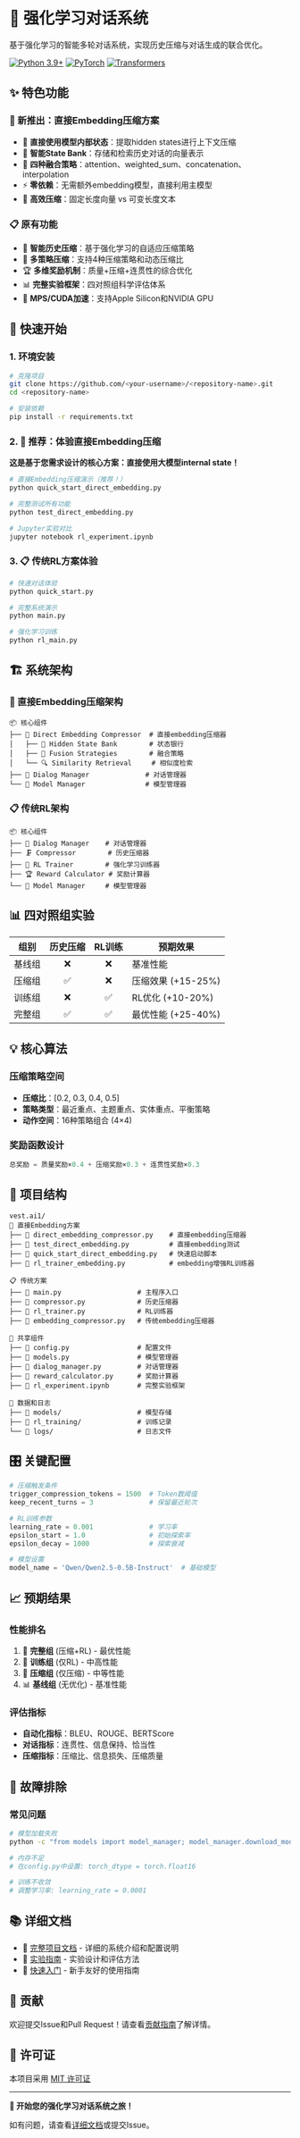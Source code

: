# 🤖 强化学习对话系统

基于强化学习的智能多轮对话系统，实现历史压缩与对话生成的联合优化。

[![Python 3.9+](https://img.shields.io/badge/python-3.9+-blue.svg)](https://www.python.org/downloads/)
[![PyTorch](https://img.shields.io/badge/PyTorch-2.0+-ee4c2c.svg)](https://pytorch.org/)
[![Transformers](https://img.shields.io/badge/🤗-Transformers-yellow.svg)](https://huggingface.co/transformers/)

## ✨ 特色功能

### 🎯 新推出：直接Embedding压缩方案
- 🧠 **直接使用模型内部状态**：提取hidden states进行上下文压缩
- 💾 **智能State Bank**：存储和检索历史对话的向量表示
- 🔧 **四种融合策略**：attention、weighted_sum、concatenation、interpolation
- ⚡ **零依赖**：无需额外embedding模型，直接利用主模型
- 📏 **高效压缩**：固定长度向量 vs 可变长度文本

### 📋 原有功能  
- 🧠 **智能历史压缩**：基于强化学习的自适应压缩策略
- 🎯 **多策略压缩**：支持4种压缩策略和动态压缩比
- 🏆 **多维奖励机制**：质量+压缩+连贯性的综合优化
- 📊 **完整实验框架**：四对照组科学评估体系
- 🚀 **MPS/CUDA加速**：支持Apple Silicon和NVIDIA GPU

## 🚀 快速开始

### 1. 环境安装

```bash
# 克隆项目
git clone https://github.com/<your-username>/<repository-name>.git
cd <repository-name>

# 安装依赖
pip install -r requirements.txt
```

### 2. 🎯 推荐：体验直接Embedding压缩

**这是基于您需求设计的核心方案：直接使用大模型internal state！**

```bash
# 直接Embedding压缩演示（推荐！）
python quick_start_direct_embedding.py

# 完整测试所有功能
python test_direct_embedding.py

# Jupyter实验对比
jupyter notebook rl_experiment.ipynb
```

### 3. 📋 传统RL方案体验

```bash
# 快速对话体验
python quick_start.py

# 完整系统演示
python main.py

# 强化学习训练
python rl_main.py
```

## 🏗️ 系统架构

### 🎯 直接Embedding压缩架构
```
📦 核心组件
├── 🧠 Direct Embedding Compressor  # 直接embedding压缩器
│   ├── 🏦 Hidden State Bank        # 状态银行
│   ├── 🔧 Fusion Strategies        # 融合策略
│   └── 🔍 Similarity Retrieval     # 相似度检索
├── 🎯 Dialog Manager              # 对话管理器
└── 🔧 Model Manager               # 模型管理器
```

### 📋 传统RL架构
```
📦 核心组件
├── 🎯 Dialog Manager    # 对话管理器
├── 🗜️ Compressor        # 历史压缩器  
├── 🤖 RL Trainer        # 强化学习训练器
├── 🏆 Reward Calculator # 奖励计算器
└── 🔧 Model Manager     # 模型管理器
```

## 📊 四对照组实验

| 组别 | 历史压缩 | RL训练 | 预期效果 |
|------|:--------:|:------:|----------|
| 基线组 | ❌ | ❌ | 基准性能 |
| 压缩组 | ✅ | ❌ | 压缩效果 (+15-25%) |
| 训练组 | ❌ | ✅ | RL优化 (+10-20%) |
| 完整组 | ✅ | ✅ | 最优性能 (+25-40%) |

## 💡 核心算法

### 压缩策略空间
- **压缩比**：[0.2, 0.3, 0.4, 0.5]
- **策略类型**：最近重点、主题重点、实体重点、平衡策略
- **动作空间**：16种策略组合 (4×4)

### 奖励函数设计
```python
总奖励 = 质量奖励×0.4 + 压缩奖励×0.3 + 连贯性奖励×0.3
```

## 📁 项目结构

```
vest.ai1/
🎯 直接Embedding方案
├── 🐍 direct_embedding_compressor.py    # 直接embedding压缩器
├── 🐍 test_direct_embedding.py          # 直接embedding测试
├── 🐍 quick_start_direct_embedding.py   # 快速启动脚本
├── 🐍 rl_trainer_embedding.py           # embedding增强RL训练器

📋 传统方案
├── 🐍 main.py                   # 主程序入口
├── 🐍 compressor.py             # 历史压缩器
├── 🐍 rl_trainer.py             # RL训练器
├── 🐍 embedding_compressor.py   # 传统embedding压缩器

🔧 共享组件
├── 🐍 config.py                 # 配置文件
├── 🐍 models.py                 # 模型管理器
├── 🐍 dialog_manager.py         # 对话管理器
├── 🐍 reward_calculator.py      # 奖励计算器
├── 📓 rl_experiment.ipynb       # 完整实验框架

📁 数据和日志
├── 📁 models/                   # 模型存储
├── 📁 rl_training/              # 训练记录
└── 📁 logs/                     # 日志文件
```

## 🎛️ 关键配置

```python
# 压缩触发条件
trigger_compression_tokens = 1500  # Token数阈值
keep_recent_turns = 3              # 保留最近轮次

# RL训练参数  
learning_rate = 0.001              # 学习率
epsilon_start = 1.0                # 初始探索率
epsilon_decay = 1000               # 探索衰减

# 模型设置
model_name = 'Qwen/Qwen2.5-0.5B-Instruct'  # 基础模型
```

## 📈 预期结果

### 性能排名
1. 🥇 **完整组** (压缩+RL) - 最优性能
2. 🥈 **训练组** (仅RL) - 中高性能  
3. 🥉 **压缩组** (仅压缩) - 中等性能
4. 📊 **基线组** (无优化) - 基准性能

### 评估指标
- **自动化指标**：BLEU、ROUGE、BERTScore
- **对话指标**：连贯性、信息保持、恰当性
- **压缩指标**：压缩比、信息损失、压缩质量

## 🔧 故障排除

### 常见问题
```bash
# 模型加载失败
python -c "from models import model_manager; model_manager.download_model()"

# 内存不足
# 在config.py中设置: torch_dtype = torch.float16

# 训练不收敛  
# 调整学习率: learning_rate = 0.0001
```

## 📚 详细文档

- 📖 [完整项目文档](PROJECT_OVERVIEW.md) - 详细的系统介绍和配置说明
- 📓 [实验指南](RL_EXPERIMENT_GUIDE.md) - 实验设计和评估方法
- 🚀 [快速入门](QUICKSTART.md) - 新手友好的使用指南

## 🤝 贡献

欢迎提交Issue和Pull Request！请查看[贡献指南](CONTRIBUTING.md)了解详情。

## 📄 许可证

本项目采用 [MIT 许可证](LICENSE)

---

**🎉 开始您的强化学习对话系统之旅！**

如有问题，请查看[详细文档](PROJECT_OVERVIEW.md)或提交Issue。 